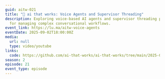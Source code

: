 ```yaml
---
guid: aitw-021
title: "🦄 ai that works: Voice Agents and Supervisor Threading"
description: Exploring voice-based AI agents and supervisor threading patterns
  for managing complex conversational workflows.
event_link: https://lu.ma/aitw-voice-agents
eventDate: 2025-09-02T18:00:00Z
media:
  url: null
  type: video/youtube
links:
  code: https://github.com/ai-that-works/ai-that-works/tree/main/2025-09-02-voice-agents-supervisor-threading
season: 2
episode: 21
event_type: episode
---
```

